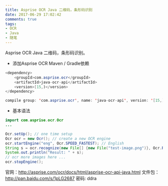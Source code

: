 ```yaml
---
title: Asprise OCR Java 二维码，条形码识别
date: 2017-06-29 17:02:42
comments: true
tags:
- OCR
- Java
- 随笔
---
```

Asprise OCR Java 二维码，条形码识别。

 - 添加Asprise OCR Maven / Gradle依赖
```java
<dependency>
    <groupId>com.asprise.ocr</groupId>
    <artifactId>java-ocr-api</artifactId>
    <version>[15,)</version>
</dependency>
```
```java
compile group: 'com.asprise.ocr', name: 'java-ocr-api', version: '[15,)'
```

 - 基本语法

```java
import com.asprise.ocr.Ocr
...

Ocr.setUp(); // one time setup
Ocr ocr = new Ocr(); // create a new OCR engine
ocr.startEngine("eng", Ocr.SPEED_FASTEST); // English
String s = ocr.recognize(new File[] {new File("test-image.png")}, Ocr.RECOGNIZE_TYPE_ALL, Ocr.OUTPUT_FORMAT_PLAINTEXT);
System.out.println("Result: " + s);
// ocr more images here ...
ocr.stopEngine();
```

官网：http://asprise.com/ocr/docs/html/asprise-ocr-api-java.html
文件包： http://pan.baidu.com/s/1pLG2687 密码: ddra